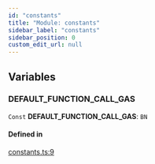 ```yaml
---
id: "constants"
title: "Module: constants"
sidebar_label: "constants"
sidebar_position: 0
custom_edit_url: null
---
```


## Variables

### DEFAULT\_FUNCTION\_CALL\_GAS

 `Const` **DEFAULT\_FUNCTION\_CALL\_GAS**: `BN`

#### Defined in

[constants.ts:9](https://github.com/maxhr/near--near-api-js/blob/a0c9a104/packages/near-api-js/src/constants.ts#L9)
